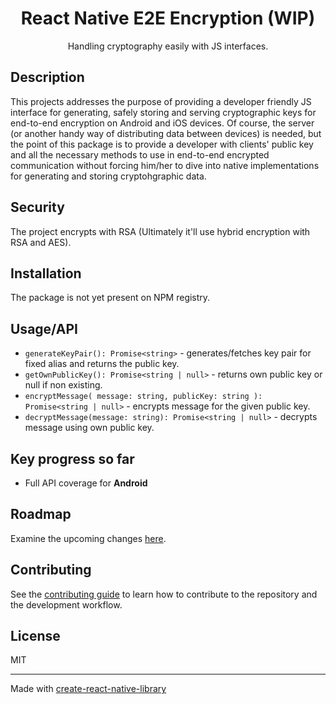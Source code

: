 <div align='center'>
  <h1>React Native E2E Encryption (WIP)</h1>
  <p>Handling cryptography easily with JS interfaces.</P>
</div>


## Description
This projects addresses the purpose of providing a developer friendly JS interface for generating, safely storing and serving cryptographic keys for end-to-end encryption on Android and iOS devices.
Of course, the server (or another handy way of distributing data between devices) is needed, but the point of this package is to provide a developer with clients' public key and all the necessary methods to use in end-to-end encrypted communication without forcing him/her to dive into native implementations for generating and storing cryptohgraphic data.


## Security
The project encrypts with RSA (Ultimately it'll use hybrid encryption with RSA and AES).

## Installation
The package is not yet present on NPM registry.


## Usage/API

* `generateKeyPair(): Promise<string>` - generates/fetches key pair for fixed alias and returns the public key.
* `getOwnPublicKey(): Promise<string | null>` - returns own public key or null if non existing.
* `encryptMessage(
  message: string,
  publicKey: string
): Promise<string | null>` - encrypts message for the given public key.
* `decryptMessage(message: string): Promise<string | null>` - decrypts message using own public key.


## Key progress so far
* Full API coverage for <b>Android</b>


## Roadmap
Examine the upcoming changes [here](https://github.com/siepra/react-native-e2ee/issues/1).


## Contributing

See the [contributing guide](CONTRIBUTING.md) to learn how to contribute to the repository and the development workflow.

## License

MIT

---

Made with [create-react-native-library](https://github.com/callstack/react-native-builder-bob)
